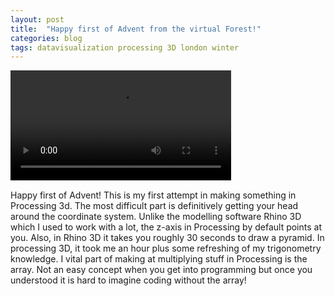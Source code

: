 ```yaml
---
layout: post
title:  "Happy first of Advent from the virtual Forest!"
categories: blog 
tags: datavisualization processing 3D london winter
---
```



<video controls="controls" width="70%" height="auto" 
       name="virtual forest" src="https://raw.githubusercontent.com/melanieimfeld/melanieimfeld.github.io/master/assets/forest.mp4"></video>

      

Happy first of Advent! This is my first attempt in making something in Processing 3d. The most difficult part is definitively getting your head around the coordinate system. Unlike the modelling software Rhino 3D which I used to work with a lot, the z-axis in Processing by default points at you. Also, in Rhino 3D it takes you roughly 30 seconds to draw a pyramid. In processing 3D, it took me an hour plus some refreshing of my trigonometry knowledge.
I vital part of making at multiplying stuff in Processing is the array. Not an easy concept when you get into programming but once you understood it is hard to imagine coding without the array!